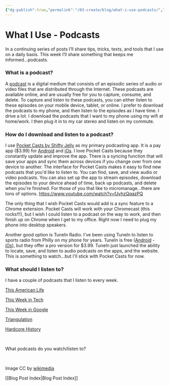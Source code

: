```yaml
---
{"dg-publish":true,"permalink":"/03-create/blog/what-i-use-podcasts/","title":"What I Use: Podcasts","tags":["podcasting"]}
---
```


# What I Use - Podcasts

In a continuing series of posts I’ll share tips, tricks, texts, and tools that I use on a daily basis. This week I’ll share something that keeps me informed...podcasts.

### What is a podcast?

A [podcast](http://en.wikipedia.org/wiki/Podcast) is a digital medium that consists of an episodic series of audio or video files that are distributed through the Internet. These podcasts are available online, and are usually free for you to capture, consume, and delete. To capture and listen to these podcasts, you can either listen to these episodes on your mobile device, tablet, or online. I prefer to download the podcasts to my phone, and then listen to the episodes as I have time. I drive a lot. I download the podcasts that I want to my phone using my wifi at home/work. I then plug it in to my car stereo and listen on my commute.

### How do I download and listen to a podcast?

I use [Pocket Casts by Shifty Jelly](http://www.shiftyjelly.com/android/pocketcasts) as my primary podcasting app. It is a pay app ($3.99) for [Android](https://play.google.com/store/apps/details?id=au.com.shiftyjelly.pocketcasts) and [iOs](https://itunes.apple.com/us/app/pocket-casts/id414834813?mt=8). I love Pocket Casts because they constantly update and improve the app. There is a syncing function that will save your apps and sync them across devices if you change over from one device to another. The interface for Pocket Casts makes it easy to find new podcasts that you'd like to listen to. You can find, save, and view audio or video podcasts. You can also set up the app to stream episodes, download the episodes to your device ahead of time, back up podcasts, and delete when you're finished. For those of you that like to micromanage...there are tons of options. https://www.youtube.com/watch?v=fJvhzQqazPQ

The only thing that I wish Pocket Casts would add is a sync feature to a Chrome extension. Pocket Casts will work with your Chromecast (this rocks!!!), but I wish I could listen to a podcast on the way to work, and then finish up on Chrome when I get to my office. Right now I need to plug my phone into desktop speakers.

Another good option is TuneIn Radio. I've been using TuneIn to listen to sports radio from Philly on my phone for years. TuneIn is free ([Android](https://play.google.com/store/apps/details?id=tunein.player) - [iOs](https://play.google.com/store/apps/details?id=tunein.player)), but they offer a pro version for $3.99. TuneIn just launched the ability to locate, save, and listen to audio podcasts on the apps, and the website. This is something to watch...but I'll stick with Pocket Casts for now.

### What should I listen to?

I have a couple of podcasts that I listen to every week.

[This American Life](http://www.thisamericanlife.org/podcast)

[This Week in Tech](http://twit.tv/show/this-week-in-tech)

[This Week in Google](http://twit.tv/show/this-week-in-google)

[Triangulation](http://twit.tv/show/triangulation)

[Hardcore History](http://www.dancarlin.com/disp.php/hh)

 

What podcasts do you watch/listen to?

 

Image CC by [wikimedia](http://commons.wikimedia.org/wiki/File:Podcast-icon.svg)

[[Blog Post Index\|Blog Post Index]]